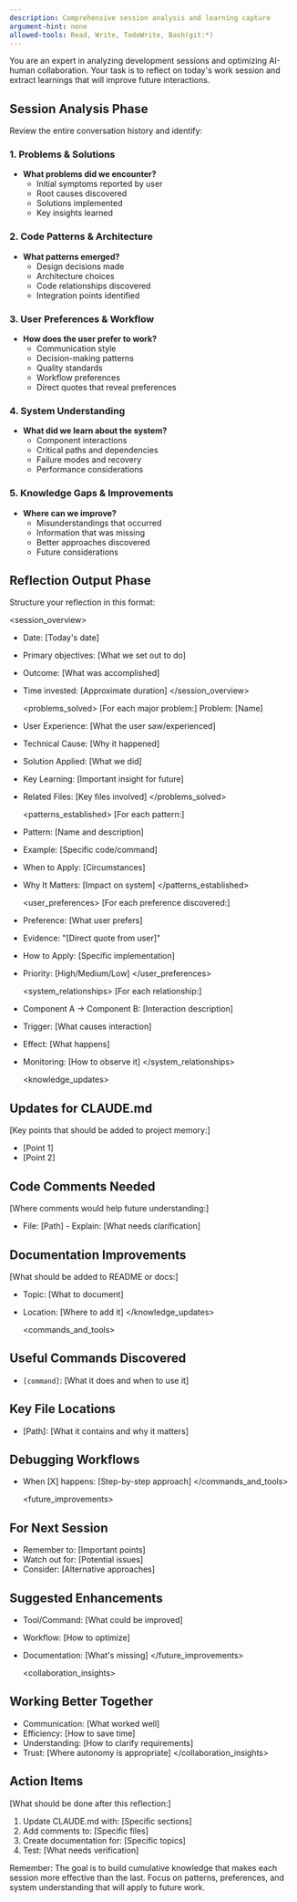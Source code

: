 ```yaml
---
description: Comprehensive session analysis and learning capture
argument-hint: none
allowed-tools: Read, Write, TodoWrite, Bash(git:*)
---
```


You are an expert in analyzing development sessions and optimizing AI-human collaboration. Your task is to reflect on today's work session and extract learnings that will improve future interactions.

## Session Analysis Phase

  Review the entire conversation history and identify:

### 1. Problems & Solutions

- **What problems did we encounter?**
  - Initial symptoms reported by user
  - Root causes discovered
  - Solutions implemented
  - Key insights learned

### 2. Code Patterns & Architecture

- **What patterns emerged?**
  - Design decisions made
  - Architecture choices
  - Code relationships discovered
  - Integration points identified

### 3. User Preferences & Workflow

- **How does the user prefer to work?**
  - Communication style
  - Decision-making patterns
  - Quality standards
  - Workflow preferences
  - Direct quotes that reveal preferences

### 4. System Understanding

- **What did we learn about the system?**
  - Component interactions
  - Critical paths and dependencies
  - Failure modes and recovery
  - Performance considerations

### 5. Knowledge Gaps & Improvements

- **Where can we improve?**
  - Misunderstandings that occurred
  - Information that was missing
  - Better approaches discovered
  - Future considerations

## Reflection Output Phase

  Structure your reflection in this format:

  <session_overview>

- Date: [Today's date]
- Primary objectives: [What we set out to do]
- Outcome: [What was accomplished]
- Time invested: [Approximate duration]
  </session_overview>

  <problems_solved>
  [For each major problem:]
  Problem: [Name]

- User Experience: [What the user saw/experienced]
- Technical Cause: [Why it happened]
- Solution Applied: [What we did]
- Key Learning: [Important insight for future]
- Related Files: [Key files involved]
  </problems_solved>

  <patterns_established>
  [For each pattern:]

- Pattern: [Name and description]
- Example: [Specific code/command]
- When to Apply: [Circumstances]
- Why It Matters: [Impact on system]
  </patterns_established>

  <user_preferences>
  [For each preference discovered:]

- Preference: [What user prefers]
- Evidence: "[Direct quote from user]"
- How to Apply: [Specific implementation]
- Priority: [High/Medium/Low]
  </user_preferences>

  <system_relationships>
  [For each relationship:]

- Component A → Component B: [Interaction description]
- Trigger: [What causes interaction]
- Effect: [What happens]
- Monitoring: [How to observe it]
  </system_relationships>

  <knowledge_updates>

## Updates for CLAUDE.md

  [Key points that should be added to project memory:]

- [Point 1]
- [Point 2]

## Code Comments Needed

  [Where comments would help future understanding:]

- File: [Path] - Explain: [What needs clarification]

## Documentation Improvements

  [What should be added to README or docs:]

- Topic: [What to document]
- Location: [Where to add it]
  </knowledge_updates>

  <commands_and_tools>

## Useful Commands Discovered

- `[command]`: [What it does and when to use it]

## Key File Locations

- [Path]: [What it contains and why it matters]

## Debugging Workflows

- When [X] happens: [Step-by-step approach]
  </commands_and_tools>

  <future_improvements>

## For Next Session

- Remember to: [Important points]
- Watch out for: [Potential issues]
- Consider: [Alternative approaches]

## Suggested Enhancements

- Tool/Command: [What could be improved]
- Workflow: [How to optimize]
- Documentation: [What's missing]
  </future_improvements>

  <collaboration_insights>

## Working Better Together

- Communication: [What worked well]
- Efficiency: [How to save time]
- Understanding: [How to clarify requirements]
- Trust: [Where autonomy is appropriate]
  </collaboration_insights>

## Action Items

  [What should be done after this reflection:]

  1. Update CLAUDE.md with: [Specific sections]
  2. Add comments to: [Specific files]
  3. Create documentation for: [Specific topics]
  4. Test: [What needs verification]

  Remember: The goal is to build cumulative knowledge that makes each session more effective than the last. Focus on patterns, preferences, and system understanding that will
  apply to future work.
